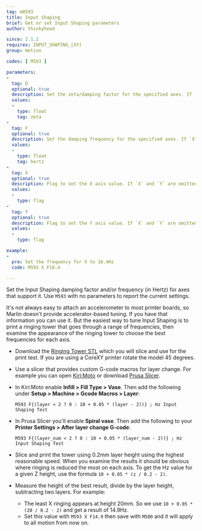 ```yaml
---
tag: m0593
title: Input Shaping
brief: Get or set Input Shaping parameters
author: thinkyhead

since: 2.1.2
requires: INPUT_SHAPING_[XY]
group: motion

codes: [ M593 ]

parameters:
-
  tag: D
  optional: true
  description: Set the zeta/damping factor for the specified axes. If `X` and `Y` are omitted, both will be set.
  values:
  -
    type: float
    tag: zeta
-
  tag: F
  optional: true
  description: Set the damping frequency for the specified axes. If `X` and `Y` are omitted, both will be set.
  values:
  -
    type: float
    tag: hertz
-
  tag: X
  optional: true
  description: Flag to set the X axis value. If `X` and `Y` are omitted, both will be set.
  values:
  -
    type: flag
-
  tag: Y
  optional: true
  description: Flag to set the Y axis value. If `X` and `Y` are omitted, both will be set.
  values:
  -
    type: flag

example:
-
  pre: Set the frequency for X to 18.4Hz
  code: M593 X F18.4

---
```


Set the Input Shaping damping factor and/or frequency (in Hertz) for axes that support it. Use `M593` with no parameters to report the current settings.

It's not always easy to attach an accelerometer to most printer boards, so Marlin doesn't provide accelerator-based tuning. If you have that information you can use it. But the easiest way to tune Input Shaping is to print a ringing tower that goes through a range of frequencies, then examine the appearance of the ringing tower to choose the best frequencies for each axis.

- Download the [Ringing Tower STL](/assets/stl/ringing_tower.stl) which you will slice and use for the print test. If you are using a CoreXY printer rotate the model 45 degrees.

- Use a slicer that provides custom G-code macros for layer change. For example you can open [Kiri:Moto](https://grid.space/kiri/) or download [Prusa Slicer](https://www.prusa3d.com/page/prusaslicer_424).

- In Kiri:Moto enable **Infill > Fill Type > Vase**. Then add the following under **Setup > Machine > Gcode Macros > Layer**:

  ```
  M593 F{(layer < 2 ? 0 : 10 + 0.05 * (layer - 2))} ; Hz Input Shaping Test
  ```

- In Prusa Slicer you'll enable **Spiral vase**. Then add the following to your **Printer Settings > After layer change G-code**:

  ```
  M593 F{(layer_num < 2 ? 0 : 10 + 0.05 * (layer_num - 2))} ; Hz Input Shaping Test
  ```

- Slice and print the tower using 0.2mm layer height using the highest reasonable speed. When you examine the results it should be obvious where ringing is reduced the most on each axis. To get the Hz value for a given Z height, use the formula `10 + 0.05 * (z / 0.2 - 2)`.

- Measure the height of the best result, divide by the layer height, subtracting two layers. For example:
  - The least X ringing appears at height 20mm. So we use `10 + 0.05 * (20 / 0.2 - 2)` and get a result of 14.9Hz.
  - Set this value with `M593 X F14.9` then save with `M500` and it will apply to all motion from now on.

